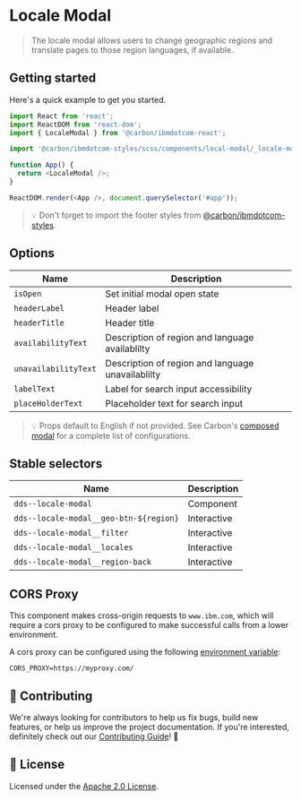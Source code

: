 # Locale Modal

> The locale modal allows users to change geographic regions and translate pages
> to those region languages, if available.

## Getting started

Here's a quick example to get you started.

```javascript
import React from 'react';
import ReactDOM from 'react-dom';
import { LocaleModal } from '@carbon/ibmdotcom-react';

import '@carbon/ibmdotcom-styles/scss/components/local-modal/_locale-modal.scss';

function App() {
  return <LocaleModal />;
}

ReactDOM.render(<App />, document.querySelector('#app'));
```

> 💡 Don't forget to import the footer styles from
> [@carbon/ibmdotcom-styles](https://github.com/carbon-design-system/ibm-dotcom-library/blob/master/packages/styles).

## Options

| Name                 | Description                                       |
| -------------------- | ------------------------------------------------- |
| `isOpen`             | Set initial modal open state                      |
| `headerLabel`        | Header label                                      |
| `headerTitle`        | Header title                                      |
| `availabilityText`   | Description of region and language availablilty   |
| `unavailabilityText` | Description of region and language unavailablilty |
| `labelText`          | Label for search input accessibility              |
| `placeHolderText`    | Placeholder text for search input                 |

> 💡 Props default to English if not provided. See Carbon's
> [composed modal](http://react.carbondesignsystem.com/?path=/story/composedmodal--using-child-nodes)
> for a complete list of configurations.

## Stable selectors

| Name                                   | Description |
| -------------------------------------- | ----------- |
| `dds--locale-modal`                    | Component   |
| `dds--locale-modal__geo-btn-${region}` | Interactive |
| `dds--locale-modal__filter`            | Interactive |
| `dds--locale-modal__locales`           | Interactive |
| `dds--locale-modal__region-back`       | Interactive |

## CORS Proxy

This component makes cross-origin requests to `www.ibm.com`, which will require
a cors proxy to be configured to make successful calls from a lower environment.

A cors proxy can be configured using the following
[environment variable](https://github.com/carbon-design-system/ibm-dotcom-library/blob/master/packages/react/docs/environment-variables.md):

`CORS_PROXY=https://myproxy.com/`

## 🙌 Contributing

We're always looking for contributors to help us fix bugs, build new features,
or help us improve the project documentation. If you're interested, definitely
check out our
[Contributing Guide](https://github.com/carbon-design-system/ibm-dotcom-library/blob/master/.github/CONTRIBUTING.md)!
👀

## 📝 License

Licensed under the
[Apache 2.0 License](https://github.com/carbon-design-system/ibm-dotcom-library/blob/master/LICENSE).
